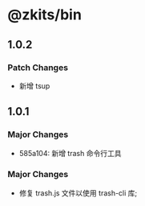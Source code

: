 # @zkits/bin

## 1.0.2

### Patch Changes

- 新增 tsup

## 1.0.1

### Major Changes

- 585a104: 新增 trash 命令行工具

### Major Changes

- 修复 trash.js 文件以使用 trash-cli 库;
